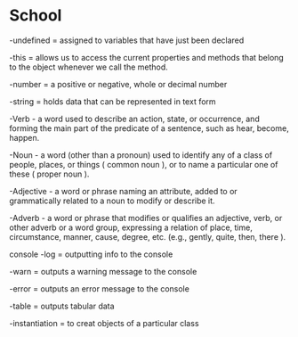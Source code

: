 # School

-undefined = assigned to variables that have just been declared

-this = allows us to access the current properties and methods that belong to the object whenever we call the method.

-number = a positive or negative, whole or decimal number

-string = holds data that can be represented in text form

-Verb - a word used to describe an action, state, or occurrence, and forming the main part of the predicate of a sentence, such as hear, become, happen.

-Noun - a word (other than a pronoun) used to identify any of a class of people, places, or things ( common noun ), or to name a particular one of these ( proper noun ).

-Adjective - a word or phrase naming an attribute, added to or grammatically related to a noun to modify or describe it.

-Adverb - a word or phrase that modifies or qualifies an adjective, verb, or other adverb or a word group, expressing a relation of place, time, circumstance, manner, cause, degree, etc. (e.g., gently, quite, then, there ).

console
-log = outputting info to the console

-warn = outputs a warning message to the console

-error = outputs an error message to the console

-table = outputs tabular data

-instantiation = to creat objects of a particular class